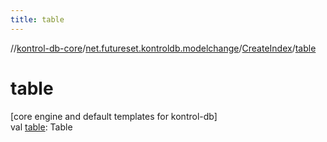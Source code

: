```yaml
---
title: table
---
```

//[kontrol-db-core](../../../index.html)/[net.futureset.kontroldb.modelchange](../index.html)/[CreateIndex](index.html)/[table](table.html)



# table



[core engine and default templates for kontrol-db]\
val [table](table.html): Table




